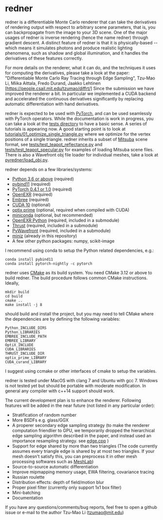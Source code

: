 # redner

redner is a differentiable Monte Carlo renderer that can take the derivatives of rendering output with respect to arbitrary 
scene parameters, that is, you can backpropagate from the image to your 3D scene. One of the major usages of redner is inverse rendering (hence the name redner) through gradient descent. A distinct feature of redner is that it is physically-based -- which means it simulates photons and produce realistic lighting phenomena, such as shadow and global illumination, and it handles the derivatives of these features correctly.

For more details on the renderer, what it can do, and the techniques it uses for computing the derivatives, please
take a look at the paper:
"Differentiable Monte Carlo Ray Tracing through Edge Sampling", Tzu-Mao Li, Miika Aittala, Fredo Durand, Jaakko Lehtinen
[https://people.csail.mit.edu/tzumao/diffrt/]
Since the submission we have improved the renderer a bit. In particular we implemented a CUDA backend and accelerated
the continuous derivatives significantly by replacing automatic differentiation with hand derivatives.

redner is expected to be used with [PyTorch](https://pytorch.org/), and can be used seamlessly with PyTorch operators.
While the documentation is work in progress, you can take a look at the [tests directory](tests) to have a basic sense.
A series of tutorials is appearing now.
A good starting point is to look at [tutorials/01_optimize_single_triangle.py](https://github.com/BachiLi/redner/blob/master/tutorials/01_optimize_single_triangle.py) where we optimize for the vertex positions of a single triangle.
redner inherits a subset of [Mitsuba](http://www.mitsuba-renderer.org) scene format,
see [tests/test_teapot_reflectance.py](https://github.com/BachiLi/redner/blob/master/tests/test_teapot_reflectance.py) and [tests/test_teapot_specular.py](https://github.com/BachiLi/redner/blob/master/tests/test_teapot_specular.py) for examples of loading Mitsuba scene files. There is also a Wavefront obj file loader for individual meshes, take a look at [pyredner/load_obj.py](https://github.com/BachiLi/redner/blob/master/pyredner/load_obj.py).

redner depends on a few libraries/systems:
- [Python 3.6 or above](https://www.python.org) (required)
- [pybind11](https://github.com/pybind/pybind11) (required)
- [PyTorch 0.4.1 or 1.0](https://pytorch.org) (required)
- [OpenEXR](https://github.com/openexr/openexr) (required)
- [Embree](https://embree.github.io) (required)
- [CUDA 10](https://developer.nvidia.com/cuda-downloads) (optional)
- [optix prime](https://developer.nvidia.com/optix) (optional, required when compiled with CUDA)
- [miniconda](https://conda.io/miniconda.html) (optional, but recommended)
- [OpenEXR Python](https://github.com/jamesbowman/openexrpython) (required, included in a submodule)
- [Thrust](https://thrust.github.io) (required, included in a submodule)
- [PyWavefront](https://github.com/greenmoss/PyWavefront) (required, included in a submodule)
- [miniz](https://github.com/richgel999/miniz) (already in this repository)
- A few other python packages: numpy, scikit-image

I recommend using conda to setup the Python related dependencies, e.g.:
```
conda install pybind11
conda install pytorch-nightly -c pytorch
```

redner uses [CMake](https://cmake.org) as its build system. You need CMake 3.12 or above to build redner.
The build procedure follows common CMake instructions.
Ideally,
```
mkdir build
cd build
cmake ..
make install -j 8
```
should build and install the project, but you may need to tell CMake where the dependencies are by defining
the following variables:
```
Python_INCLUDE_DIRS
Python_LIBRARIES
EMBREE_INCLUDE_PATH
EMBREE_LIBRARY
OptiX_INCLUDE
CUDA_LIBRARIES
THRUST_INCLUDE_DIR
optix_prime_LIBRARY
CUDA_curand_LIBRARY
```
I suggest using ccmake or other interfaces of cmake to setup the variables.

redner is tested under MacOS with clang 7 and Ubuntu with gcc 7. Windows is not tested yet but should be
portable with moderate modification. In general any compiler with c++14 support should work.

The current development plan is to enhance the renderer. Following features will be added in the near future (not listed in any particular order):
- Stratification of random number
- More BSDFs e.g. glass/GGX
- A properer secondary edge sampling strategy 
  (to make the renderer computation friendlier to GPU, we temporarily dropped the hierarchical edge sampling algorithm described in the paper, and instead used an importance resampling strategy.
   see [edge.cpp](https://github.com/BachiLi/redner/blob/master/edge.cpp) )
- Support for edge shared by more than two triangles
  (The code currently assumes every triangle edge is shared by at most two triangles.
   If your mesh doesn't satisfy this, you can preprocess it in other mesh processing softwares such as [MeshLab](http://www.meshlab.net))
- Source-to-source automatic differentiation
- Improve mipmapping memory usage, EWA filtering, covariance tracing
- Russian roulette
- Distribution effects: depth of field/motion blur
- Proper pixel filter (currently only support 1x1 box filter)
- Mini-batching
- Documentation

If you have any questions/comments/bug reports, feel free to open a github issue or e-mail to the author
Tzu-Mao Li (tzumao@mit.edu)
